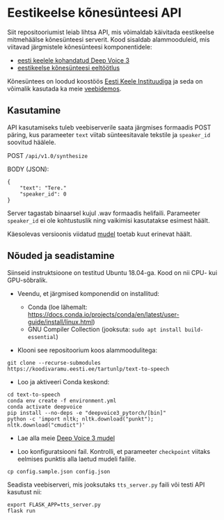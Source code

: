# Eestikeelse kõnesünteesi API

Siit repositooriumist leiab lihtsa API, mis võimaldab käivitada eestikeelse mitmehäälse kõnesünteesi
 serverit. Kood sisaldab alammooduleid, mis viitavad järgmistele kõnesünteesi komponentidele:
 - [eesti keelele kohandatud Deep Voice 3](https://github.com/TartuNLP/deepvoice3_pytorch)
 - [eestikeelse kõnesünteesi eeltöötlus](https://github.com/TartuNLP/tts_preprocess_et)
 
Kõnesüntees on loodud koostöös [Eesti Keele Instituudiga](http://portaal.eki.ee/) ja seda on võimalik
 kasutada ka meie [veebidemos](https://www.neurokone.ee).
 
## Kasutamine
API kasutamiseks tuleb veebiserverile saata järgmises formaadis POST päring, kus parameeter `text` viitab sünteesitavale tekstile ja `speaker_id` soovitud häälele.

POST `/api/v1.0/synthesize`

BODY (JSON):
```
{
    "text": "Tere."
    "speaker_id": 0
}
```
Server tagastab binaarsel kujul .wav formaadis helifaili. Parameeter `speaker_id` ei ole kohtustuslik ning vaikimisi kasutatakse esimest häält.

Käesolevas versioonis viidatud [mudel](https://github.com/TartuNLP/deepvoice3_pytorch/releases/tag/kratt-v1.2) toetab
 kuut erinevat häält.

## Nõuded ja seadistamine

Siinseid instruktsioone on testitud Ubuntu 18.04-ga. Kood on nii CPU- kui GPU-sõbralik.

- Veendu, et järgmised komponendid on installitud:
    - Conda (loe lähemalt: https://docs.conda.io/projects/conda/en/latest/user-guide/install/linux.html)
    - GNU Compiler Collection (jooksuta: `sudo apt install build-essential`)

- Klooni see repositoorium koos alammoodulitega:
```
git clone --recurse-submodules https://koodivaramu.eesti.ee/tartunlp/text-to-speech
```
- Loo ja aktiveeri Conda keskond:
```
cd text-to-speech
conda env create -f environment.yml
conda activate deepvoice
pip install --no-deps -e "deepvoice3_pytorch/[bin]"
python -c 'import nltk; nltk.download("punkt"); nltk.download("cmudict")'
```
- Lae alla meie [Deep Voice 3 mudel](https://github.com/TartuNLP/deepvoice3_pytorch/releases/download/kratt-v1.2/autosegment.pth)

- Loo konfiguratsiooni fail. Kontrolli, et parameeter `checkpoint` viitaks eelmises punktis alla laetud
 mudeli failile.
```
cp config.sample.json config.json
```

Seadista veebiserveri, mis jooksutaks `tts_server.py` faili või testi API kasutust nii:
```
export FLASK_APP=tts_server.py
flask run
```